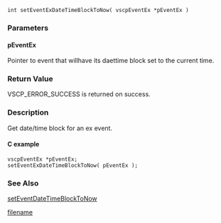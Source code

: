 

```clike
int setEventExDateTimeBlockToNow( vscpEventEx *pEventEx )
```

### Parameters

#### pEventEx
Pointer to event that willhave its daettime block set to the current time.

### Return Value
VSCP_ERROR_SUCCESS is returned on success. 

### Description
Get date/time block for an ex event. 

#### C example

```clike
vscpEventEx *pEventEx;
setEventExDateTimeBlockToNow( pEventEx );
```

### See Also
[setEventDateTimeBlockToNow](seteventdatetimeblocktonow.md)



[filename](./bottom_copyright.md ':include')